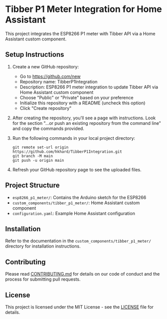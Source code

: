 # Tibber P1 Meter Integration for Home Assistant

This project integrates the ESP8266 P1 meter with Tibber API via a Home Assistant custom component.

## Setup Instructions

1. Create a new GitHub repository:
   - Go to https://github.com/new
   - Repository name: TibberP1Integration
   - Description: ESP8266 P1 meter integration to update Tibber API via Home Assistant custom component
   - Choose "Public" or "Private" based on your preference
   - Initialize this repository with a README (uncheck this option)
   - Click "Create repository"

2. After creating the repository, you'll see a page with instructions. Look for the section "…or push an existing repository from the command line" and copy the commands provided.

3. Run the following commands in your local project directory:
   ```
   git remote set-url origin https://github.com/hkhard/TibberP1Integration.git
   git branch -M main
   git push -u origin main
   ```

4. Refresh your GitHub repository page to see the uploaded files.

## Project Structure

- `esp8266_p1_meter/`: Contains the Arduino sketch for the ESP8266
- `custom_components/tibber_p1_meter/`: Home Assistant custom component
- `configuration.yaml`: Example Home Assistant configuration

## Installation

Refer to the documentation in the `custom_components/tibber_p1_meter/` directory for installation instructions.

## Contributing

Please read [CONTRIBUTING.md](CONTRIBUTING.md) for details on our code of conduct and the process for submitting pull requests.

## License

This project is licensed under the MIT License - see the [LICENSE](LICENSE) file for details.
